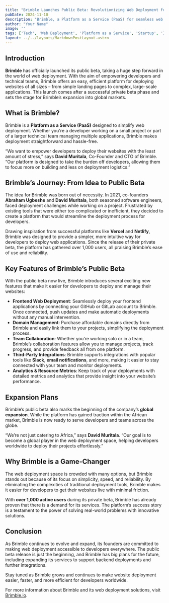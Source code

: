 ```yaml
---
title: "Brimble Launches Public Beta: Revolutionizing Web Deployment for Developers"
pubDate: 2024-11-10
description: "Brimble, a Platform as a Service (PaaS) for seamless web deployment, is now in public beta, aiming to make website management faster and easier for developers worldwide."
author: "Your Name"
image: ''
tags: ['Tech', 'Web Deployment', 'Platform as a Service', 'Startup', 'Innovation']
layout: ../../layouts/MarkdownPostLayout.astro
---
```


## Introduction

**Brimble** has officially launched its public beta, taking a huge step forward in the world of web deployment. With the aim of empowering developers and technical teams, Brimble offers an easy, efficient platform for deploying websites of all sizes – from simple landing pages to complex, large-scale applications. This launch comes after a successful private beta phase and sets the stage for Brimble’s expansion into global markets.

## What is Brimble?

Brimble is a **Platform as a Service (PaaS)** designed to simplify web deployment. Whether you're a developer working on a small project or part of a larger technical team managing multiple applications, Brimble makes deployment straightforward and hassle-free.

“We want to empower developers to deploy their websites with the least amount of stress,” says **David Muritala**, Co-Founder and CTO of Brimble. “Our platform is designed to take the burden off developers, allowing them to focus more on building and less on deployment logistics.”

## Brimble’s Journey: From Idea to Public Beta

The idea for Brimble was born out of necessity. In 2021, co-founders **Abraham Ugbeshe** and **David Muritala**, both seasoned software engineers, faced deployment challenges while working on a project. Frustrated by existing tools that were either too complicated or inefficient, they decided to create a platform that would streamline the deployment process for developers.

Drawing inspiration from successful platforms like **Vercel** and **Netlify**, Brimble was designed to provide a simpler, more intuitive way for developers to deploy web applications. Since the release of their private beta, the platform has gathered over 1,000 users, all praising Brimble’s ease of use and reliability.

## Key Features of Brimble’s Public Beta

With the public beta now live, Brimble introduces several exciting new features that make it easier for developers to deploy and manage their websites:

- **Frontend Web Deployment**: Seamlessly deploy your frontend applications by connecting your GitHub or GitLab account to Brimble. Once connected, push updates and make automatic deployments without any manual intervention.
- **Domain Management**: Purchase affordable domains directly from Brimble and easily link them to your projects, simplifying the deployment process.
- **Team Collaboration**: Whether you’re working solo or in a team, Brimble’s collaboration features allow you to manage projects, track progress, and provide feedback all from one platform.
- **Third-Party Integrations**: Brimble supports integrations with popular tools like **Slack**, **email notifications**, and more, making it easier to stay connected with your team and monitor deployments.
- **Analytics & Resource Metrics**: Keep track of your deployments with detailed metrics and analytics that provide insight into your website’s performance.

## Expansion Plans

Brimble’s public beta also marks the beginning of the company’s **global expansion**. While the platform has gained traction within the African market, Brimble is now ready to serve developers and teams across the globe.

“We’re not just catering to Africa,” says **David Muritala**. “Our goal is to become a global player in the web deployment space, helping developers worldwide to deploy their projects effortlessly.”

## Why Brimble is a Game-Changer

The web deployment space is crowded with many options, but Brimble stands out because of its focus on simplicity, speed, and reliability. By eliminating the complexities of traditional deployment tools, Brimble makes it easier for developers to get their websites live with minimal friction.

With **over 1,000 active users** during its private beta, Brimble has already proven that there is a demand for its services. The platform’s success story is a testament to the power of solving real-world problems with innovative solutions.

## Conclusion

As Brimble continues to evolve and expand, its founders are committed to making web deployment accessible to developers everywhere. The public beta release is just the beginning, and Brimble has big plans for the future, including expanding its services to support backend deployments and further integrations.

Stay tuned as Brimble grows and continues to make website deployment easier, faster, and more efficient for developers worldwide.

For more information about Brimble and its web deployment solutions, visit [Brimble.io](https://brimble.io).
